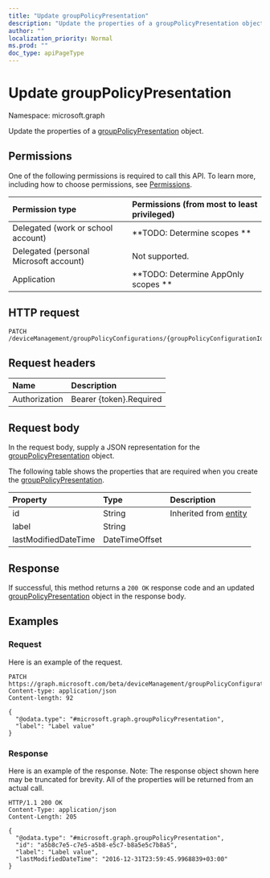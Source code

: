```yaml
---
title: "Update groupPolicyPresentation"
description: "Update the properties of a groupPolicyPresentation object."
author: ""
localization_priority: Normal
ms.prod: ""
doc_type: apiPageType
---
```


# Update groupPolicyPresentation

Namespace: microsoft.graph

Update the properties of a [groupPolicyPresentation](../resources/grouppolicypresentation.md) object.

## Permissions
One of the following permissions is required to call this API. To learn more, including how to choose permissions, see [Permissions](/concepts/permissions-reference.md).

|Permission type|Permissions (from most to least privileged)|
|:---|:---|
|Delegated (work or school account)|**TODO: Determine scopes **|
|Delegated (personal Microsoft account)|Not supported.|
|Application|**TODO: Determine AppOnly scopes **|

## HTTP request
<!-- {
  "blockType": "ignored"
}
-->
``` http
PATCH /deviceManagement/groupPolicyConfigurations/{groupPolicyConfigurationId}/definitionValues/{groupPolicyDefinitionValueId}/presentationValues/{groupPolicyPresentationValueId}/presentation/definition/presentations/{groupPolicyPresentationId}
```

## Request headers
|Name|Description|
|:---|:---|
|Authorization|Bearer {token}.Required|

## Request body
In the request body, supply a JSON representation for the [groupPolicyPresentation](../resources/grouppolicypresentation.md) object.

The following table shows the properties that are required when you create the [groupPolicyPresentation](../resources/grouppolicypresentation.md).

|Property|Type|Description|
|:---|:---|:---|
|id|String| Inherited from [entity](../resources/entity.md)|
|label|String||
|lastModifiedDateTime|DateTimeOffset||



## Response
If successful, this method returns a `200 OK` response code and an updated [groupPolicyPresentation](../resources/grouppolicypresentation.md) object in the response body.

## Examples

### Request
Here is an example of the request.
<!-- {
  "blockType": "request",
  "name": "update_grouppolicypresentation"
}
-->
``` http
PATCH https://graph.microsoft.com/beta/deviceManagement/groupPolicyConfigurations/{groupPolicyConfigurationId}/definitionValues/{groupPolicyDefinitionValueId}/presentationValues/{groupPolicyPresentationValueId}/presentation/definition/presentations/{groupPolicyPresentationId}
Content-type: application/json
Content-length: 92

{
  "@odata.type": "#microsoft.graph.groupPolicyPresentation",
  "label": "Label value"
}
```

### Response
Here is an example of the response. Note: The response object shown here may be truncated for brevity. All of the properties will be returned from an actual call.
<!-- {
  "blockType": "response",
  "truncated": true
}
-->
``` http
HTTP/1.1 200 OK
Content-Type: application/json
Content-Length: 205

{
  "@odata.type": "#microsoft.graph.groupPolicyPresentation",
  "id": "a5b8c7e5-c7e5-a5b8-e5c7-b8a5e5c7b8a5",
  "label": "Label value",
  "lastModifiedDateTime": "2016-12-31T23:59:45.9968839+03:00"
}
```

